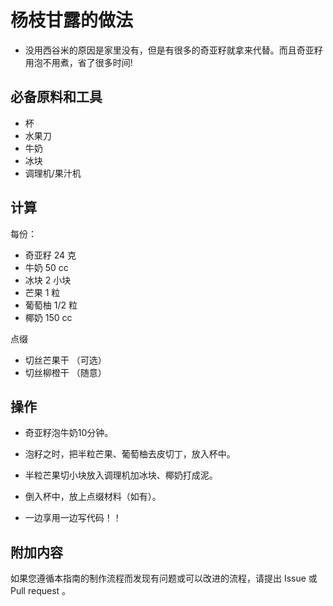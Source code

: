 # 杨枝甘露的做法

- 没用西谷米的原因是家里没有，但是有很多的奇亚籽就拿来代替。而且奇亚籽用泡不用煮，省了很多时间!



## 必备原料和工具
- 杯
- 水果刀
- 牛奶
- 冰块
- 调理机/果汁机

## 计算
每份：
- 奇亚籽 24 克
- 牛奶 50 cc
- 冰块 2 小块
- 芒果 1 粒
- 葡萄柚 1/2 粒
- 椰奶 150 cc

点缀
- 切丝芒果干 （可选）
- 切丝柳橙干 （随意）

## 操作
- 奇亚籽泡牛奶10分钟。

- 泡籽之时，把半粒芒果、葡萄柚去皮切丁，放入杯中。

- 半粒芒果切小块放入调理机加冰块、椰奶打成泥。

- 倒入杯中，放上点缀材料（如有）。

- 一边享用一边写代码！！


## 附加内容

如果您遵循本指南的制作流程而发现有问题或可以改进的流程，请提出 Issue 或 Pull request 。


